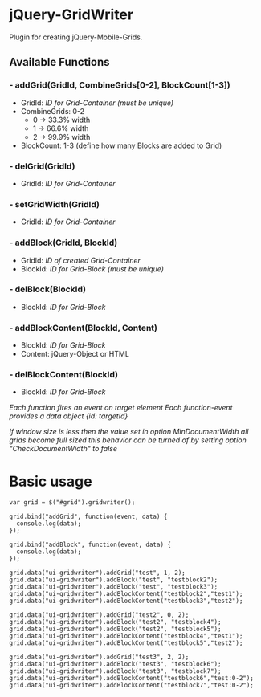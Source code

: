jQuery-GridWriter
=================
  Plugin for creating jQuery-Mobile-Grids.

## Available Functions

### - addGrid(GridId, CombineGrids[0-2], BlockCount[1-3])
   - GridId: *ID for Grid-Container (must be unique)*
   - CombineGrids: 0-2
      - 0 -> 33.3% width
      - 1 -> 66.6% width
      - 2 -> 99.9% width
   - BlockCount: 1-3 (define how many Blocks are added to Grid)
      
### - delGrid(GridId)
   - GridId: *ID for Grid-Container*
   
### - setGridWidth(GridId)
   - GridId: *ID for Grid-Container*
   
### - addBlock(GridId, BlockId) 
   - GridId: *ID of created Grid-Container*
   - BlockId: *ID for Grid-Block (must be unique)*
   
### - delBlock(BlockId)
   - BlockId: *ID for Grid-Block*
   
### - addBlockContent(BlockId, Content)
   - BlockId: *ID for Grid-Block*
   - Content: jQuery-Object or HTML
   
### - delBlockContent(BlockId)
   - BlockId: *ID for Grid-Block*
   
   
*Each function fires an event on target element*
*Each function-event provides a data object {id: targetId}*

*If window size is less then the value set in option MinDocumentWidth all grids become full sized*
*this behavior can be turned of by setting option "CheckDocumentWidth" to false*

 
Basic usage
===========

    var grid = $("#grid").gridwriter();	
    
    grid.bind("addGrid", function(event, data) {
      console.log(data);
    });
    
    grid.bind("addBlock", function(event, data) {
      console.log(data);
    });
    
    grid.data("ui-gridwriter").addGrid("test", 1, 2);
    grid.data("ui-gridwriter").addBlock("test", "testblock2");
    grid.data("ui-gridwriter").addBlock("test", "testblock3");
    grid.data("ui-gridwriter").addBlockContent("testblock2","test1");
    grid.data("ui-gridwriter").addBlockContent("testblock3","test2");
    
    grid.data("ui-gridwriter").addGrid("test2", 0, 2);
    grid.data("ui-gridwriter").addBlock("test2", "testblock4");
    grid.data("ui-gridwriter").addBlock("test2", "testblock5");
    grid.data("ui-gridwriter").addBlockContent("testblock4","test1");
    grid.data("ui-gridwriter").addBlockContent("testblock5","test2");
    
    grid.data("ui-gridwriter").addGrid("test3", 2, 2);
    grid.data("ui-gridwriter").addBlock("test3", "testblock6");
    grid.data("ui-gridwriter").addBlock("test3", "testblock7");
    grid.data("ui-gridwriter").addBlockContent("testblock6","test:0-2");
    grid.data("ui-gridwriter").addBlockContent("testblock7","test:0-2");
